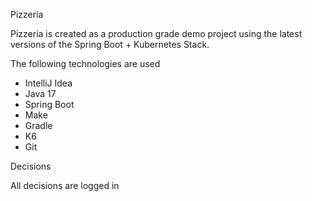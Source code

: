 Pizzeria

Pizzeria is created as a production grade demo project using the latest versions of the Spring Boot + Kubernetes Stack.

The following technologies are used 

* IntelliJ Idea
* Java 17
* Spring Boot
* Make
* Gradle
* K6
* Git

Decisions

All decisions are logged in 